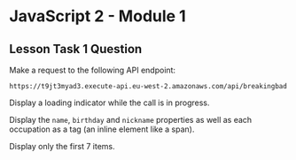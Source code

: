 # JavaScript 2 - Module 1

## Lesson Task 1 Question

Make a request to the following API endpoint:

```
https://t9jt3myad3.execute-api.eu-west-2.amazonaws.com/api/breakingbad
```

Display a loading indicator while the call is in progress.

Display the `name`, `birthday` and `nickname` properties as well as each occupation as a tag (an inline element like a span).

Display only the first 7 items.
